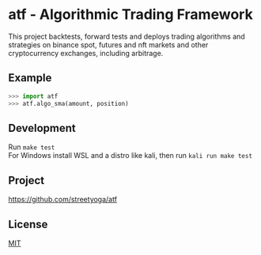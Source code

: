 # atf - Algorithmic Trading Framework

This project backtests, forward tests and deploys trading algorithms and strategies on binance spot, futures and nft markets and other cryptocurrency exchanges, including arbitrage.

## Example

```python
>>> import atf
>>> atf.algo_sma(amount, position)

```

## Development

Run `make test`  
For Windows install WSL and a distro like kali, then run `kali run make test`


## Project 

https://github.com/streetyoga/atf

## License

[MIT](LICENSE.txt)
